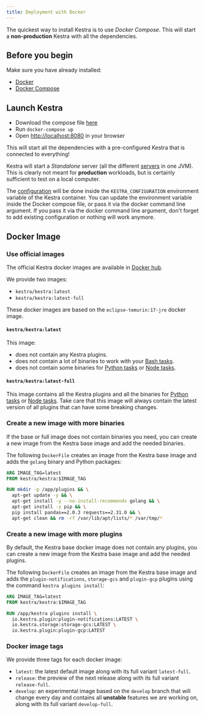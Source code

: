 ```yaml
---
title: Deployment with Docker
---
```


The quickest way to install Kestra is to use *Docker Compose*. This will start a **non-production** Kestra with all the dependencies.


## Before you begin
Make sure you have already installed:
- [Docker](https://docs.docker.com/engine/install/)
- [Docker Compose](https://docs.docker.com/compose/install/)

## Launch Kestra

- Download the compose file [here](https://github.com/kestra-io/kestra/blob/develop/docker-compose.yml)
- Run `docker-compose up`
- Open [http://localhost:8080](http://localhost:8080) in your browser

This will start all the dependencies with a pre-configured Kestra that is connected to everything!

Kestra will start a *Standalone* server (all the different [servers](../../08.architecture.md) in one JVM).
This is clearly not meant for **production** workloads, but is certainly sufficient to test on a local computer.

The [configuration](../01.configuration/index.md) will be done inside the `KESTRA_CONFIGURATION` environment variable of the Kestra container. You can update the environment variable inside the Docker compose file, or pass it via the docker command line argument.
If you pass it via the docker command line argument, don't forget to add existing configuration or nothing will work anymore.


## Docker Image

### Use official images

The official Kestra docker images are available in [Docker hub](https://hub.docker.com/r/kestra/kestra).

We provide two images:
* `kestra/kestra:latest`
* `kestra/kestra:latest-full`

These docker images are based on the `eclipse-temurin:17-jre` docker image.

#### `kestra/kestra:latest`
This image:
- does not contain any Kestra plugins.
- does not contain a lot of binaries to work with your [Bash tasks](../../../plugins/core/tasks/scripts/io.kestra.core.tasks.scripts.Bash.md).
- does not contain some binaries for [Python tasks](../../../plugins/core/tasks/scripts/io.kestra.core.tasks.scripts.Python.md) or [Node tasks](../../../plugins/core/tasks/scripts/io.kestra.core.tasks.scripts.Node.md).

#### `kestra/kestra:latest-full`
This image contains all the Kestra plugins and all the binaries for [Python tasks](../../../plugins/core/tasks/scripts/io.kestra.core.tasks.scripts.Python.md) or [Node tasks](../../../plugins/core/tasks/scripts/io.kestra.core.tasks.scripts.Node.md).
Take care that this image will always contain the latest version of all plugins that can have some breaking changes.

### Create a new image with more binaries

If the base or full image does not contain binaries you need, you can create a new image from the Kestra base image and add the needed binaries.

The following `DockerFile` creates an image from the Kestra base image and adds the `golang` binary and Python packages:

```dockerfile
ARG IMAGE_TAG=latest
FROM kestra/kestra:$IMAGE_TAG

RUN mkdir -p /app/plugins && \
  apt-get update -y && \
  apt-get install -y --no-install-recommends golang && \
  apt-get install -y pip && \
  pip install pandas==2.0.3 requests==2.31.0 && \
  apt-get clean && rm -rf /var/lib/apt/lists/* /var/tmp/*
```

### Create a new image with more plugins
By default, the Kestra base docker image does not contain any plugins, you can create a new image from the Kestra base image and add the needed plugins.

The following `DockerFile` creates an image from the Kestra base image and adds the `plugin-notifications`, `storage-gcs` and `plugin-gcp` plugins using the command `kestra plugins install`:

```dockerfile
ARG IMAGE_TAG=latest
FROM kestra/kestra:$IMAGE_TAG

RUN /app/kestra plugins install \
  io.kestra.plugin:plugin-notifications:LATEST \
  io.kestra.storage:storage-gcs:LATEST \
  io.kestra.plugin:plugin-gcp:LATEST
```


### Docker image tags

We provide three tags for each docker image:
- `latest`: the latest default image along with its full variant `latest-full`.
- `release`: the preview of the next release along with its full variant `release-full`.
- `develop`: an experimental image based on the `develop` branch that will change every day and contains all **unstable** features we are working on, along with its full variant `develop-full`.
